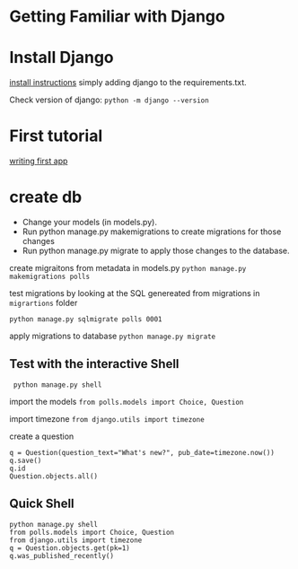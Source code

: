 # Getting Familiar with Django

# Install Django

[install instructions](https://docs.djangoproject.com/en/5.1/intro/install/)
simply adding django to the requirements.txt.

Check version of django:
```python -m django --version```

# First tutorial
[writing first app](https://docs.djangoproject.com/en/5.1/intro/tutorial01/)

# create db

- Change your models (in models.py).
- Run python manage.py makemigrations to create migrations for those changes
- Run python manage.py migrate to apply those changes to the database.


create migraitons from metadata in models.py
```python manage.py makemigrations polls```

test migrations by looking at the SQL genereated from migrations in ```migrartions``` folder

```python manage.py sqlmigrate polls 0001```


apply migrations to database
```python manage.py migrate```

## Test with the interactive Shell

``` python manage.py shell```

import the models
```from polls.models import Choice, Question```

import timezone
```from django.utils import timezone```

create a question
```
q = Question(question_text="What's new?", pub_date=timezone.now())
q.save()
q.id
Question.objects.all()

```

## Quick Shell
```
python manage.py shell
from polls.models import Choice, Question
from django.utils import timezone
q = Question.objects.get(pk=1)
q.was_published_recently()
```
